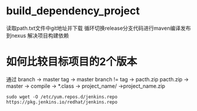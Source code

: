 # build_dependency_project

读取path.txt文件中git地址并下载
循环切换release分支代码进行maven编译发布到nexus
解决项目构建依赖

# 如何比较目标项目的2个版本
通过 branch	-> master
    tag			-> master
    branch != tag -> pacth.zip
    pacth.zip -> master -> compile -> *.class -> project_name/ ->project_name.zip
    
    sudo wget -O /etc/yum.repos.d/jenkins.repo https://pkg.jenkins.io/redhat/jenkins.repo